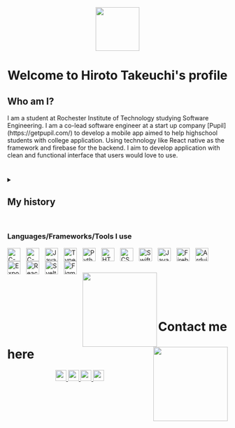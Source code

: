 <div id="header" align="center">
  <img src="https://media.giphy.com/media/v1.Y2lkPTc5MGI3NjExNGJhNTVjOGZmMmMyNzQyNGEzNTgxZTVlYmExN2YwOGI4M2E5ZWYxNCZlcD12MV9pbnRlcm5hbF9naWZzX2dpZklkJmN0PWc/y93slPbDMdeXJQONHa/giphy.gif" width="100"/>
</div>
<div id="name" align="center">
  <h1>
    Welcome to Hiroto Takeuchi's profile
  </h1>
</div>

<h2>Who am I?</h2>
I am a student at Rochester Institute of Technology studying Software Engineering. I am a co-lead software engineer at a start up company [Pupil](https://getpupil.com/) to develop a mobile app aimed to help highschool students with college application. Using technology like React native as the framework and firebase for the backend. I aim to develop application with clean and functional interface that users would love to use.

#

<details>
  <summary><h2>My history</h2></summary>
  I was born and lived in Japan for 8 years then moved to the U.S. Having a Japanese background puts my focus on user experience first delivering applications that users will not have trouble using and are enjoyable to use. I started programming in highschool where I also started my capstone project which was a complex calendar web application, using Svelte framework, aimed to assist my classmates and underclassmen navigate through their complex school schedule with an ease. 
</details>

#

### Languages/Frameworks/Tools I use
<img align="left" alt="C-language" width="30px" style="padding-right:10px;" src="https://cdn.jsdelivr.net/gh/devicons/devicon/icons/c/c-original.svg" />
<img align="left" alt="C-plus-plus-language" width="30px" style="padding-right:10px;" src="https://cdn.jsdelivr.net/gh/devicons/devicon/icons/cplusplus/cplusplus-original.svg" />
<img align="left" alt="JavaScript" width="30px" style="padding-right:10px;" src="https://cdn.jsdelivr.net/gh/devicons/devicon/icons/javascript/javascript-original.svg"/>
<img align="left" alt="TypeScript" width="30px" style="padding-right:10px;" src="https://cdn.jsdelivr.net/gh/devicons/devicon/icons/typescript/typescript-original.svg"/>
<img align="left" alt="Python" width="30px" style="padding-right:10px;" src="https://cdn.jsdelivr.net/gh/devicons/devicon/icons/python/python-original.svg"/>
<img align="left" alt="HTML" width="30px" style="padding-right:10px;" src="https://cdn.jsdelivr.net/gh/devicons/devicon/icons/html5/html5-original.svg"/>
<img align="left" alt="CSS" width="30px" style="padding-right:10px;" src="https://cdn.jsdelivr.net/gh/devicons/devicon/icons/css3/css3-original.svg"/>
<img align="left" alt="Swift" width="30px" style="padding-right:10px;" src="https://cdn.jsdelivr.net/gh/devicons/devicon/icons/swift/swift-original.svg"/>
<img align="left" alt="Java" width="30px" style="padding-right:10px;" src="https://cdn.jsdelivr.net/gh/devicons/devicon/icons/java/java-original.svg"/>
<img align="left" alt="Firebase" width="30px" style="padding-right:10px;" src="https://cdn.jsdelivr.net/gh/devicons/devicon/icons/firebase/firebase-plain.svg" />
<img align="left" alt="Arduino" width="30px" style="padding-right:10px;" src="https://cdn.jsdelivr.net/gh/devicons/devicon/icons/arduino/arduino-original.svg" />
<img align="left" alt="Expo" width="30px" style="padding-right:10px" src="https://static.expo.dev/static/brand/square-228x228.png" />
<img align="left" alt="React" width="30px" style="padding-right:10px;" src="https://cdn.jsdelivr.net/gh/devicons/devicon/icons/react/react-original.svg" />
<img align="left" alt="Svelte" width="30px" style="padding-right:10px;" src="https://cdn.jsdelivr.net/gh/devicons/devicon/icons/svelte/svelte-original.svg" />
<img align="left" alt="Figma" width="30px" style="padding-right:10px;" src="https://cdn.jsdelivr.net/gh/devicons/devicon/icons/figma/figma-original.svg" />
<br/>

#

<img align="left" height="170px" src="https://github-readme-stats-three-cyan-99.vercel.app/api?username=hiromon0125&show_icons=true&theme=transparent&hide=stars&count_private=true" />
<img align="right" height="170px" src="https://github-readme-stats-three-cyan-99.vercel.app/api/top-langs/?username=hiromon0125&layout=compact&langs_count=8&theme=transparent" />

<br/><br/><br/><br/>
# Contact me here

<div id="badge" align="center" >
  
  <a href="https://www.linkedin.com/in/htakeuchi125/">
    <img height="25px" src="https://img.shields.io/badge/LinkedIn-0077B5?style=for-the-badge&logo=linkedin&logoColor=white" />
  </a>
  <a href="mailto:hiroto125takeuchi@gmail.com">
    <img height="25px" src="https://img.shields.io/badge/Gmail-D14836?style=for-the-badge&logo=gmail&logoColor=white" />
  </a>
  <a href="https://www.instagram.com/hiro_project_/">
    <img height="25px" src="https://img.shields.io/badge/Instagram-E4405F?style=for-the-badge&logo=instagram&logoColor=white" />
  </a>
  <img height="25px" src="https://komarev.com/ghpvc/?username=hiromon0125&style=flat-square&color=blue" alt=""/>
</div>

